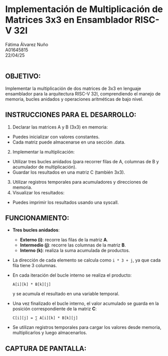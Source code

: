 # Implementación de Multiplicación de Matrices 3x3 en Ensamblador RISC-V 32I
Fátima Álvarez Nuño <br/>
A01645815 <br/>
22/04/25 <br/>
<br/>

## OBJETIVO: <br/>
Implementar la multiplicación de dos matrices de 3x3 en lenguaje ensamblador para la arquitectura RISC-V 32I,
comprendiendo el manejo de memoria, bucles anidados y operaciones aritméticas de bajo nivel.

## INSTRUCCIONES PARA EL DESARROLLO: <br/>
1. Declarar las matrices A y B (3x3) en memoria: <br/>
  * Puedes inicializar con valores constantes. <br/>
  * Cada matriz puede almacenarse en una sección .data. <br/>
2. Implementar la multiplicación: <br/>
  * Utilizar tres bucles anidados (para recorrer filas de A, columnas de B y acumulador de multiplicación).
  * Guardar los resultados en una matriz C (también 3x3).
3. Utilizar registros temporales para acumuladores y direcciones de memoria.
4. Visualizar los resultados:
  * Puedes imprimir los resultados usando una syscall.

## FUNCIONAMIENTO: <br/>
- **Tres bucles anidados**:
  - **Externo (i)**: recorre las filas de la matriz **A**.
  - **Intermedio (j)**: recorre las columnas de la matriz **B**.
  - **Interno (k)**: realiza la suma acumulada de productos.

- La dirección de cada elemento se calcula como `i * 3 + j`, ya que cada fila tiene 3 columnas.

- En cada iteración del bucle interno se realiza el producto:
  ```
  A[i][k] * B[k][j]
  ```
  y se acumula el resultado en una variable temporal.

- Una vez finalizado el bucle interno, el valor acumulado se guarda en la posición correspondiente de la matriz **C**:
  ```
  C[i][j] = ∑ A[i][k] * B[k][j]
  ```

- Se utilizan registros temporales para cargar los valores desde memoria, multiplicarlos y luego almacenarlos.

## CAPTURA DE PANTALLA: <br/>